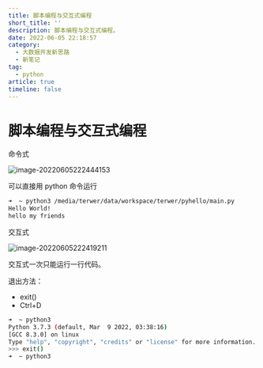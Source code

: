 ```yaml
---
title: 脚本编程与交互式编程
short_title: ''
description: 脚本编程与交互式编程。
date: 2022-06-05 22:18:57
category:
  - 大数据开发新思路
  - 新笔记
tag:
  - python
article: true
timeline: false
---
```

# 脚本编程与交互式编程

命令式

![image-20220605222444153](https://img1.terwer.space/20220605222444.png)

可以直接用 python 命令运行

```bash
➜  ~ python3 /media/terwer/data/workspace/terwer/pyhello/main.py
Hello World!
hello my friends
```

交互式

![image-20220605222419211](https://img1.terwer.space/20220605222419.png)

交互式一次只能运行一行代码。

退出方法：

- exit()
- Ctrl+D

```bash
➜  ~ python3                                                    
Python 3.7.3 (default, Mar  9 2022, 03:38:16) 
[GCC 8.3.0] on linux
Type "help", "copyright", "credits" or "license" for more information.
>>> exit()
➜  ~ python3
```